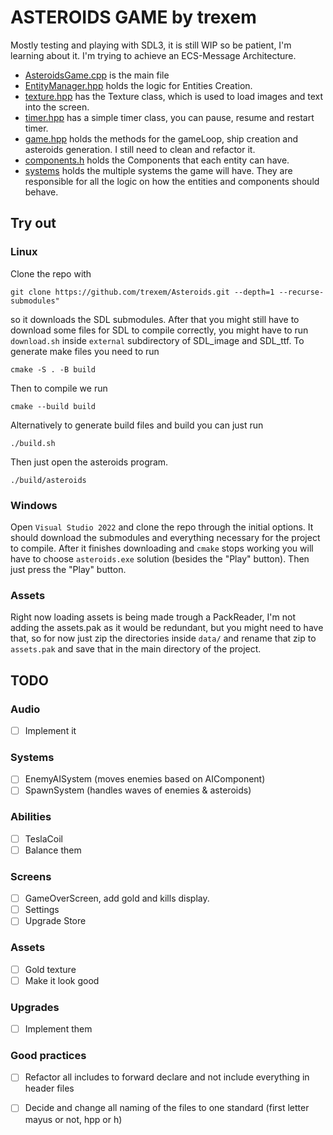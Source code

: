 # ASTEROIDS GAME by trexem
Mostly testing and playing with SDL3, it is still WIP so be patient, I'm learning about it. I'm trying to achieve an ECS-Message Architecture.

* [AsteroidsGame.cpp](https://github.com/trexem/Asteroids/blob/master/src/AsteroidsGame.cpp) is the main file
* [EntityManager.hpp](https://github.com/trexem/Asteroids/blob/master/include/EntityManager.h) holds the logic for Entities Creation.
* [texture.hpp](https://github.com/trexem/Asteroids/blob/master/include/texture.hpp) has the Texture class, which is used to load images and text into the screen.
* [timer.hpp](https://github.com/trexem/Asteroids/blob/master/include/timer.hpp) has a simple timer class, you can pause, resume and restart timer.
* [game.hpp](https://github.com/trexem/Asteroids/blob/master/include/game.hpp) holds the methods for the gameLoop, ship creation and asteroids generation. I still need to clean and refactor it.
* [components.h](https://github.com/trexem/Asteroids/blob/master/include/Components.h) holds the Components that each entity can have.
* [systems](https://github.com/trexem/Asteroids/tree/master/include/systems) holds the multiple systems the game will have. They are responsible for all the logic on how the entities and components should behave.


## Try out
### Linux
Clone the repo with
```shell
git clone https://github.com/trexem/Asteroids.git --depth=1 --recurse-submodules"
``` 
so it downloads the SDL submodules. After that you might still have to download some files for SDL to compile correctly, you might have to run `download.sh` inside `external` subdirectory of SDL_image and SDL_ttf. 
To generate make files you need to run
```shell
cmake -S . -B build
```
Then to compile we run 
```shell
cmake --build build
```
Alternatively to generate build files and build you can just run
```shell
./build.sh
```
Then just open the asteroids program.
```shell
./build/asteroids
```
### Windows
Open `Visual Studio 2022` and clone the repo through the initial options. It should download the submodules and everything necessary for the project to compile. 
After it finishes downloading and `cmake` stops working you will have to choose `asteroids.exe` solution (besides the "Play" button). Then just press the "Play" button.

### Assets
Right now loading assets is being made trough a PackReader, I'm not adding the assets.pak as it would be redundant, but you might need to have that, so for now just zip 
the directories inside `data/` and rename that zip to `assets.pak` and save that in the main directory of the project.


## TODO
### Audio
 - [ ] Implement it
### Systems
 - [ ] EnemyAISystem (moves enemies based on AIComponent)
 - [ ] SpawnSystem (handles waves of enemies & asteroids)
### Abilities
 - [ ] TeslaCoil
 - [ ] Balance them
### Screens
 - [ ] GameOverScreen, add gold and kills display.
 - [ ] Settings
 - [ ] Upgrade Store
### Assets
 - [ ] Gold texture
 - [ ] Make it look good
### Upgrades
 - [ ] Implement them
### Good practices
 - [ ] Refactor all includes to forward declare and not include everything in header files
 - [ ] Decide and change all naming of the files to one standard (first letter mayus or not, hpp or h)
 